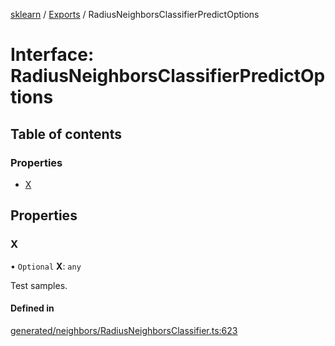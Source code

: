 [sklearn](../readme.md) / [Exports](../modules.md) / RadiusNeighborsClassifierPredictOptions

# Interface: RadiusNeighborsClassifierPredictOptions

## Table of contents

### Properties

- [X](RadiusNeighborsClassifierPredictOptions.md#x)

## Properties

### X

• `Optional` **X**: `any`

Test samples.

#### Defined in

[generated/neighbors/RadiusNeighborsClassifier.ts:623](https://github.com/transitive-bullshit/scikit-learn-ts/blob/367336a/packages/sklearn/src/generated/neighbors/RadiusNeighborsClassifier.ts#L623)
